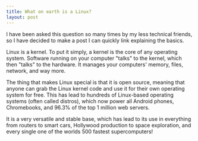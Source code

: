 ```yaml
---
title: What on earth is a Linux?
layout: post
---
```


I have been asked this question so many times by my less technical friends, so I have decided to make a post I can quickly link explaining the basics.

Linux is a kernel. To put it simply, a kernel is the core of any operating system. Software running on your computer "talks" to the kernel, which then "talks" to the hardware. It manages your computers' memory, files, network, and way more.

The thing that makes Linux special is that it is open source, meaning that anyone can grab the Linux kernel code and use it for their own operating system for free. This has lead to hundreds of Linux-based operating systems (often called distros), which now power all Android phones, Chromebooks, and 96.3% of the top 1 million web servers.

It is a very versatile and stable base, which has lead to its use in everything from routers to smart cars, Hollywood production to space exploration, and every single one of the worlds 500 fastest supercomputers!
